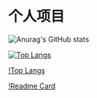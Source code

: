 
# 个人项目

![Anurag's GitHub stats](https://github-readme-stats.vercel.app/api?username=kemomi&show_icons=true&theme=synthwave&hide=prs)

[![Top Langs](https://github-readme-stats.vercel.app/api/top-langs/?username=kemomi)](https://github.com/anuraghazra/github-readme-stats)

[!Top Langs](https://github-readme-stats.vercel.app/api/top-langs/?username=kemomi&layout=compact)

[!Readme Card](https://github-readme-stats.vercel.app/api/pin/?username=kemomi&repo=UE-chatgpt)


##

